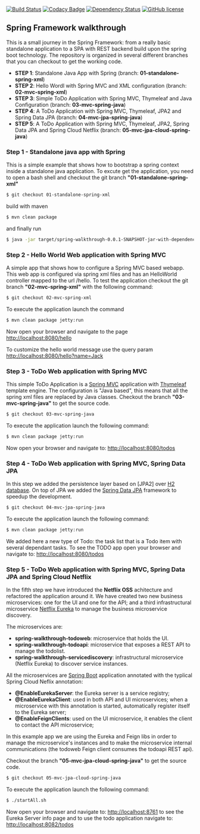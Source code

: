 [![Build Status](https://travis-ci.org/lucamartellucci/spring-walkthrough.svg?branch=master)](https://travis-ci.org/lucamartellucci/spring-walkthrough)
[![Codacy Badge](https://api.codacy.com/project/badge/grade/dc15e4bdd44545e5893ad9ec65071610)](https://www.codacy.com/app/luca-martellucci/spring-walkthrough)
[![Dependency Status](https://www.versioneye.com/user/projects/570526e7fcd19a00518543dd/badge.svg?style=plastic)](https://www.versioneye.com/user/projects/570526e7fcd19a00518543dd)
[![GitHub license](https://img.shields.io/github/license/lucamartellucci/spring-walkthrough.svg)](https://github.com/lucamartellucci/spring-walkthrough/blob/master/LICENSE.md)

## Spring Framework walkthrough 

This is a small journey in the Spring Framework: from a really basic standalone application to a SPA with REST backend build upon the spring boot technology.
The repository is organized in several different branches that you can checkout to get the working code. 

- **STEP 1**: Standalone Java App with Spring (branch: **01-standalone-spring-xml**)
- **STEP 2**: Hello Wordl with Spring MVC and XML configuration (branch: **02-mvc-spring-xml**)
- **STEP 3**: Simple ToDo Application with Spring MVC, Thymeleaf and Java Configuration (branch: **03-mvc-spring-java**)
- **STEP 4**: A ToDo Application with Spring MVC, Thymeleaf, JPA2 and Spring Data JPA (branch: **04-mvc-jpa-spring-java**)
- **STEP 5**: A ToDo Application with Spring MVC, Thymeleaf, JPA2, Spring Data JPA and Spring Cloud Netflix (branch: **05-mvc-jpa-cloud-spring-java**)

### Step 1 - Standalone java app with Spring 
This is a simple example that shows how to bootstrap a spring context inside a standalone java application.
To excute get the application, you need to open a bash shell and 
checkout the git branch **"01-standalone-spring-xml"** 

```sh
$ git checkout 01-standalone-spring-xml
```

build with maven 

```sh
$ mvn clean package
```

and finally run
```sh
$ java -jar target/spring-walkthrough-0.0.1-SNAPSHOT-jar-with-dependencies.jar
```

### Step 2 - Hello World Web application with Spring MVC 
A simple app that shows how to configure a Spring MVC based webapp. This web app is configured via spring xml files and has an HelloWorld controller mapped to the url /hello. 
To test the application checkout the git branch **"02-mvc-spring-xml"** with the following command:

```sh
$ git checkout 02-mvc-spring-xml
```

To execute the application launch the command 

```sh
$ mvn clean package jetty:run
```

Now open your browser and navigate to the page <http://localhost:8080/hello>

To customize the hello world message use the query param <http://localhost:8080/hello?name=Jack>

### Step 3 - ToDo Web application with Spring MVC
This simple ToDo Application is a [Spring MVC] application with [Thymeleaf] template engine. The configuration is "Java based", this means that all the spring xml files are replaced by Java classes.
Checkout the branch **"03-mvc-spring-java"** to get the source code.

```sh
$ git checkout 03-mvc-spring-java
```
To execute the application launch the following command:
```sh
$ mvn clean package jetty:run
```

Now open your browser and navigate to: <http://localhost:8080/todos>

### Step 4 - ToDo Web application with Spring MVC, Spring Data JPA
In this step we added the persistence layer based on [JPA2] over [H2 database]. On top of JPA we added the [Spring Data JPA] framework to speedup the development. 

```sh
$ git checkout 04-mvc-jpa-spring-java
```
To execute the application launch the following command:
```sh
$ mvn clean package jetty:run
```
We added here a new type of Todo: the task list that is a Todo item with several dependant tasks.
To see the TODO app open your browser and navigate to: <http://localhost:8080/todos>  

### Step 5 - ToDo Web application with Spring MVC, Spring Data JPA and Spring Cloud Netflix 
In the fifth step we have introduced the **Netflix OSS** achitecture and refactored the application around it. We have created two new business microservices: one for the UI and one for the API; and a third infrastructural microservice [Netflix Eureka] to manage the business microservice discovery.

The microservices are:
- **spring-walkthrough-todoweb**: microservice that holds the UI.
- **spring-walkthrough-todoapi**: microservice that exposes a REST API to manage the todolist.
- **spring-walkthrough-servicediscovery**: infrastructural microservice (Netflix Eureka) to discover service instances.

All the microservices are [Spring Boot] application annotated with the typlical Spring Cloud Neflix annotation:
- **@EnableEurekaServer**: the Eureka server is a service registry;
- **@EnableEurekaClient**: used in both API and UI microservices; when a microservice with this annotation is started, automatically register itself to the Eureka server;
- **@EnableFeignClients**: used on the UI microservice, it enables the client to contact the API microservice;

In this example app we are using the Eureka and Feign libs in order to manage the microservice's instances and to make the microservice internal communications (the todoweb Feign client consumes the todoapi REST api).

Checkout the branch **"05-mvc-jpa-cloud-spring-java"** to get the source code.

```sh
$ git checkout 05-mvc-jpa-cloud-spring-java
```
To execute the application launch the following command:
```sh
$ ./startAll.sh
```
Now open your browser and navigate to: <http://localhost:8761> to see the Eureka Server info page and to use the todo application navigate to: <http://localhost:8082/todos> 


[Netflix Eureka]:https://github.com/Netflix/eureka
[Spring MVC]:https://spring.io/guides/gs/serving-web-content/
[Thymeleaf]:http://www.thymeleaf.org/
[Spring Data JPA]:http://projects.spring.io/spring-data-jpa/
[JAP2]:http://www.oracle.com/technetwork/java/javaee/tech/persistence-jsp-140049.html
[H2 database]:http://www.h2database.com/html/main.html
[Spring Boot]:http://projects.spring.io/spring-boot/